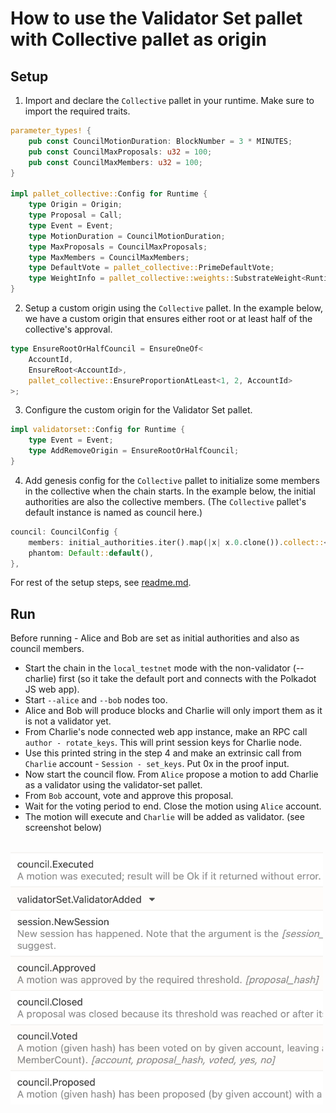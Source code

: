 # How to use the Validator Set pallet with Collective pallet as origin

## Setup

1. Import and declare the `Collective` pallet in your runtime. Make sure to import the required traits.

```rust
parameter_types! {
	pub const CouncilMotionDuration: BlockNumber = 3 * MINUTES;
	pub const CouncilMaxProposals: u32 = 100;
	pub const CouncilMaxMembers: u32 = 100;
}

impl pallet_collective::Config for Runtime {
	type Origin = Origin;
	type Proposal = Call;
	type Event = Event;
	type MotionDuration = CouncilMotionDuration;
	type MaxProposals = CouncilMaxProposals;
	type MaxMembers = CouncilMaxMembers;
	type DefaultVote = pallet_collective::PrimeDefaultVote;
	type WeightInfo = pallet_collective::weights::SubstrateWeight<Runtime>;
}
```

2. Setup a custom origin using the `Collective` pallet. In the example below, we have a custom origin that ensures either root or at least half of the collective's approval. 

```rust
type EnsureRootOrHalfCouncil = EnsureOneOf<
	AccountId,
	EnsureRoot<AccountId>,
	pallet_collective::EnsureProportionAtLeast<1, 2, AccountId>
>;
```

3. Configure the custom origin for the Validator Set pallet.

```rust
impl validatorset::Config for Runtime {
	type Event = Event;
	type AddRemoveOrigin = EnsureRootOrHalfCouncil;
}
```

4. Add genesis config for the `Collective` pallet to initialize some members in the collective when the chain starts. In the example below, the initial authorities are also the collective members. (The `Collective` pallet's default instance is named as council here.)

```rust
council: CouncilConfig {
    members: initial_authorities.iter().map(|x| x.0.clone()).collect::<Vec<_>>(),
    phantom: Default::default(),
},
```

For rest of the setup steps, see [readme.md](../readme.md).

## Run

Before running - Alice and Bob are set as initial authorities and also as council members.

- Start the chain in the `local_testnet` mode with the non-validator (--charlie) first (so it take the default port and connects with the Polkadot JS web app).
- Start `--alice` and `--bob` nodes too.
- Alice and Bob will produce blocks and Charlie will only import them as it is not a validator yet.
- From Charlie's node connected web app instance, make an RPC call `author - rotate_keys`. This will print session keys for Charlie node.
- Use this printed string in the step 4 and make an extrinsic call from `Charlie` account - `Session - set_keys`. Put 0x in the proof input.
- Now start the council flow. From `Alice` propose a motion to add Charlie as a validator using the validator-set pallet.
- From `Bob` account, vote and approve this proposal.
- Wait for the voting period to end. Close the motion using `Alice` account.
- The motion will execute and `Charlie` will be added as validator. (see screenshot below)

<br />
<img src="./img/council-motion.png" alt="council-motion" width="500"/>